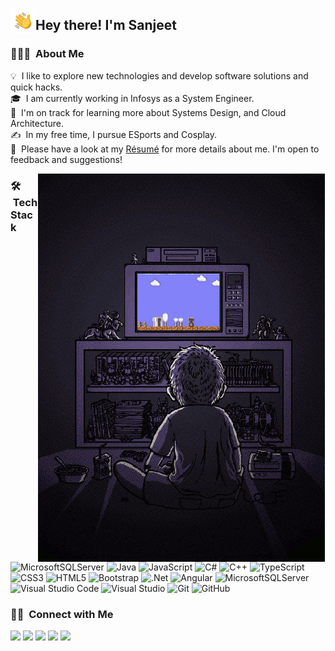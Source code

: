 
<img alt="Night Coding" src="./assets/Hand%20Wave.gif" width='40' align="left"/><h2>Hey there! I'm Sanjeet</h2>

<!-- ## 👋 &nbsp;Hey there! I'm Sanjeet -->

### 👨🏻‍💻 &nbsp;About Me

💡 &nbsp;I like to explore new technologies and develop software solutions and quick hacks.\
🎓 &nbsp;I am currently working in Infosys as a System Engineer.\
🌱 &nbsp;I'm on track for learning more about Systems Design, and Cloud Architecture.\
✍️ &nbsp;In my free time, I pursue ESports and Cosplay.\
📄 &nbsp;Please have a look at my [Résumé](https://docs.google.com/document/d/1hdIOBuh6ORI6hOaz6uzLPPRQlWpciMFY/edit?rtpof=true&sd=true) for more details about me. I'm open to feedback and suggestions!

<img alt="Night Gaming" src="https://raw.githubusercontent.com/sanjeet-jain/sanjeet-jain/main/assets/Night-Gaming.gif" align="right"/>

### 🛠 &nbsp;Tech Stack

![MicrosoftSQLServer](https://img.shields.io/badge/Microsoft%20SQL%20Sever-CC2927?style=for-the-badge&logo=microsoft%20sql%20server&logoColor=white)
![Java](https://img.shields.io/badge/java-%23ED8B00.svg?style=for-the-badge&logo=java&logoColor=white)
![JavaScript](https://img.shields.io/badge/javascript-%23323330.svg?style=for-the-badge&logo=javascript&logoColor=%23F7DF1E)
![C#](https://img.shields.io/badge/c%23-%23239120.svg?style=for-the-badge&logo=c-sharp&logoColor=white)
![C++](https://img.shields.io/badge/c++-%2300599C.svg?style=for-the-badge&logo=c%2B%2B&logoColor=white)
![TypeScript](https://img.shields.io/badge/typescript-%23007ACC.svg?style=for-the-badge&logo=typescript&logoColor=white)
![CSS3](https://img.shields.io/badge/css3-%231572B6.svg?style=for-the-badge&logo=css3&logoColor=white)
![HTML5](https://img.shields.io/badge/html5-%23E34F26.svg?style=for-the-badge&logo=html5&logoColor=white)
![Bootstrap](https://img.shields.io/badge/bootstrap-%23563D7C.svg?style=for-the-badge&logo=bootstrap&logoColor=white)
![.Net](https://img.shields.io/badge/.NET-5C2D91?style=for-the-badge&logo=.net&logoColor=white)
![Angular](https://img.shields.io/badge/angular-%23DD0031.svg?style=for-the-badge&logo=angular&logoColor=white)
![MicrosoftSQLServer](https://img.shields.io/badge/Microsoft%20SQL%20Sever-CC2927?style=for-the-badge&logo=microsoft%20sql%20server&logoColor=white)
![Visual Studio Code](https://img.shields.io/badge/Visual%20Studio%20Code-0078d7.svg?style=for-the-badge&logo=visual-studio-code&logoColor=white)
![Visual Studio](https://img.shields.io/badge/Visual%20Studio-5C2D91.svg?style=for-the-badge&logo=visual-studio&logoColor=white)
![Git](https://img.shields.io/badge/git-%23F05033.svg?style=for-the-badge&logo=git&logoColor=white)
![GitHub](https://img.shields.io/badge/github-%23121011.svg?style=for-the-badge&logo=github&logoColor=white)


<!-- 
### ⚙️ &nbsp;GitHub Analytics

<p align="center">
<a href="https://github.com/sanjeet-jain">
  <img height="180em" src="https://github-readme-stats-eight-theta.vercel.app/api?username=sanjeet-jain&show_icons=true&theme=algolia&include_all_commits=true&count_private=true"/>
  <img height="180em" src="https://github-readme-stats-eight-theta.vercel.app/api/top-langs/?username=sanjeet-jain&layout=compact&langs_count=8&theme=algolia"/>
</a>
</p> -->

### 🤝🏻 &nbsp;Connect with Me

<a href="https://linkedin.com/in/sanjeet-jain"><img src="https://img.shields.io/badge/Sanjeet Jain-%230077B5.svg?style=for-the-badge&logo=linkedin&logoColor=white" /></a>
<a href="https://sanjeet-jain.github.io/"><img src="https://img.shields.io/badge/sanjeet_jain.github.io-%23121011.svg?style=for-the-badge&logo=github&logoColor=white"/></a>
<a href="https://steamcommunity.com/id/tkpro_sanjeet/"><img src="https://img.shields.io/badge/Jain_S-%23000000.svg?style=for-the-badge&logo=steam&logoColor=white"/></a>
<a href="mailto:sanjeetjain241210@gmail.com"><img src="https://img.shields.io/badge/Gmail-D14836?style=for-the-badge&logo=gmail&logoColor=white"/></a>
<a href="https://www.facebook.com/tkprosanjeet/"><img src="https://img.shields.io/badge/Facebook-%231877F2.svg?style=for-the-badge&logo=Facebook&logoColor=white"/></a>


